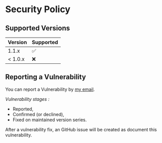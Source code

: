 # Security Policy

## Supported Versions

| Version | Supported          |
|---------|--------------------|
| 1.1.x   | :white_check_mark: |
| < 1.0.x | :x:                |

## Reporting a Vulnerability

You can report a Vulnerability by [my email](mailto:romain.lespinasse@gmail.com).

_Vulnerability stages :_

- Reported,
- Confirmed (or declined),
- Fixed on maintained version series.

After a vulnerability fix, an GitHub issue will be created as document this vulnerability.
